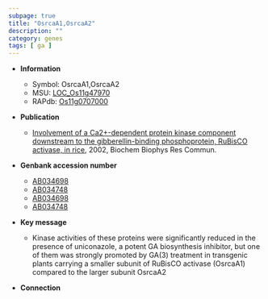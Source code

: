 ```yaml
---
subpage: true
title: "OsrcaA1,OsrcaA2"
description: ""
category: genes
tags: [ ga ]
---
```


* **Information**  
    + Symbol: OsrcaA1,OsrcaA2  
    + MSU: [LOC_Os11g47970](http://rice.plantbiology.msu.edu/cgi-bin/ORF_infopage.cgi?orf=LOC_Os11g47970)  
    + RAPdb: [Os11g0707000](http://rapdb.dna.affrc.go.jp/viewer/gbrowse_details/irgsp1?name=Os11g0707000)  

* **Publication**  
    + [Involvement of a Ca2+-dependent protein kinase component downstream to the gibberellin-binding phosphoprotein, RuBisCO activase, in rice](http://www.ncbi.nlm.nih.gov/pubmed?term=Involvement+of+a+Ca2+-dependent+protein+kinase+component+downstream+to+the+gibberellin-binding+phosphoprotein,+RuBisCO+activase,+in+rice%5BTitle%5D), 2002, Biochem Biophys Res Commun.

* **Genbank accession number**  
    + [AB034698](http://www.ncbi.nlm.nih.gov/nuccore/AB034698)
    + [AB034748](http://www.ncbi.nlm.nih.gov/nuccore/AB034748)
    + [AB034698](http://www.ncbi.nlm.nih.gov/nuccore/AB034698)
    + [AB034748](http://www.ncbi.nlm.nih.gov/nuccore/AB034748)

* **Key message**  
    + Kinase activities of these proteins were significantly reduced in the presence of uniconazole, a potent GA biosynthesis inhibitor, but one of them was strongly promoted by GA(3) treatment in transgenic plants carrying a smaller subunit of RuBisCO activase (OsrcaA1) compared to the larger subunit OsrcaA2

* **Connection**  



